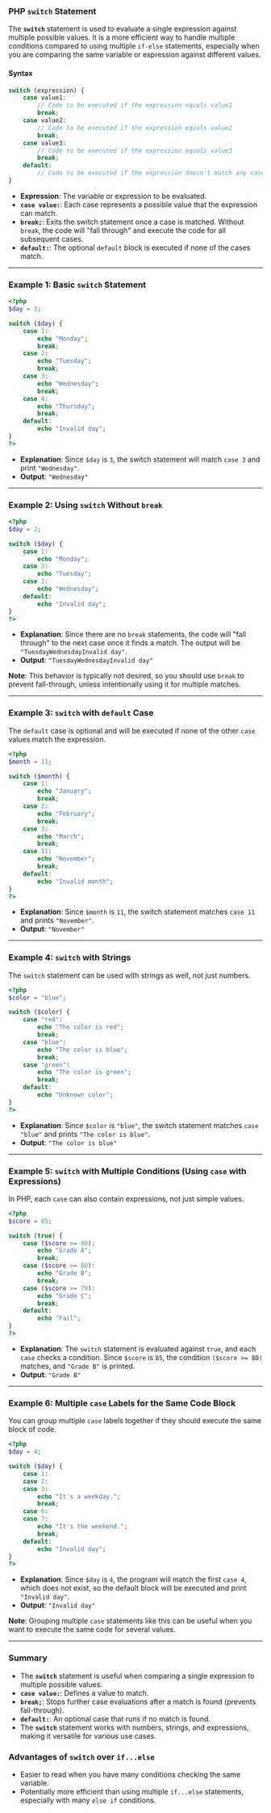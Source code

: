 ### PHP `switch` Statement

The **`switch`** statement is used to evaluate a single expression against multiple possible values. It is a more efficient way to handle multiple conditions compared to using multiple `if-else` statements, especially when you are comparing the same variable or expression against different values.

#### Syntax

```php
switch (expression) {
    case value1:
        // Code to be executed if the expression equals value1
        break;
    case value2:
        // Code to be executed if the expression equals value2
        break;
    case value3:
        // Code to be executed if the expression equals value3
        break;
    default:
        // Code to be executed if the expression doesn't match any case
}
```

- **Expression**: The variable or expression to be evaluated.
- **`case value:`**: Each case represents a possible value that the expression can match.
- **`break;`**: Exits the switch statement once a case is matched. Without `break`, the code will "fall through" and execute the code for all subsequent cases.
- **`default:`**: The optional `default` block is executed if none of the cases match.

---

### Example 1: Basic `switch` Statement

```php
<?php
$day = 3;

switch ($day) {
    case 1:
        echo "Monday";
        break;
    case 2:
        echo "Tuesday";
        break;
    case 3:
        echo "Wednesday";
        break;
    case 4:
        echo "Thursday";
        break;
    default:
        echo "Invalid day";
}
?>
```

- **Explanation**: Since `$day` is `3`, the switch statement will match `case 3` and print `"Wednesday"`.
- **Output**: `"Wednesday"`

---

### Example 2: Using `switch` Without `break`

```php
<?php
$day = 2;

switch ($day) {
    case 1:
        echo "Monday";
    case 2:
        echo "Tuesday";
    case 3:
        echo "Wednesday";
    default:
        echo "Invalid day";
}
?>
```

- **Explanation**: Since there are no `break` statements, the code will "fall through" to the next case once it finds a match. The output will be `"TuesdayWednesdayInvalid day"`.
- **Output**: `"TuesdayWednesdayInvalid day"`

**Note**: This behavior is typically not desired, so you should use `break` to prevent fall-through, unless intentionally using it for multiple matches.

---

### Example 3: `switch` with `default` Case

The `default` case is optional and will be executed if none of the other `case` values match the expression.

```php
<?php
$month = 11;

switch ($month) {
    case 1:
        echo "January";
        break;
    case 2:
        echo "February";
        break;
    case 3:
        echo "March";
        break;
    case 11:
        echo "November";
        break;
    default:
        echo "Invalid month";
}
?>
```

- **Explanation**: Since `$month` is `11`, the switch statement matches `case 11` and prints `"November"`.
- **Output**: `"November"`

---

### Example 4: `switch` with Strings

The `switch` statement can be used with strings as well, not just numbers.

```php
<?php
$color = "blue";

switch ($color) {
    case "red":
        echo "The color is red";
        break;
    case "blue":
        echo "The color is blue";
        break;
    case "green":
        echo "The color is green";
        break;
    default:
        echo "Unknown color";
}
?>
```

- **Explanation**: Since `$color` is `"blue"`, the switch statement matches `case "blue"` and prints `"The color is blue"`.
- **Output**: `"The color is blue"`

---

### Example 5: `switch` with Multiple Conditions (Using `case` with Expressions)

In PHP, each `case` can also contain expressions, not just simple values.

```php
<?php
$score = 85;

switch (true) {
    case ($score >= 90):
        echo "Grade A";
        break;
    case ($score >= 80):
        echo "Grade B";
        break;
    case ($score >= 70):
        echo "Grade C";
        break;
    default:
        echo "Fail";
}
?>
```

- **Explanation**: The `switch` statement is evaluated against `true`, and each `case` checks a condition. Since `$score` is `85`, the condition `($score >= 80)` matches, and `"Grade B"` is printed.
- **Output**: `"Grade B"`

---

### Example 6: Multiple `case` Labels for the Same Code Block

You can group multiple `case` labels together if they should execute the same block of code.

```php
<?php
$day = 4;

switch ($day) {
    case 1:
    case 2:
    case 3:
        echo "It's a weekday.";
        break;
    case 6:
    case 7:
        echo "It's the weekend.";
        break;
    default:
        echo "Invalid day";
}
?>
```

- **Explanation**: Since `$day` is `4`, the program will match the first `case 4`, which does not exist, so the default block will be executed and print `"Invalid day"`.
- **Output**: `"Invalid day"`

**Note**: Grouping multiple `case` statements like this can be useful when you want to execute the same code for several values.

---

### Summary

- The **`switch`** statement is useful when comparing a single expression to multiple possible values.
- **`case value:`**: Defines a value to match.
- **`break;`**: Stops further case evaluations after a match is found (prevents fall-through).
- **`default:`**: An optional case that runs if no match is found.
- The **`switch`** statement works with numbers, strings, and expressions, making it versatile for various use cases.

### Advantages of `switch` over `if...else`
- Easier to read when you have many conditions checking the same variable.
- Potentially more efficient than using multiple `if...else` statements, especially with many `else if` conditions.
